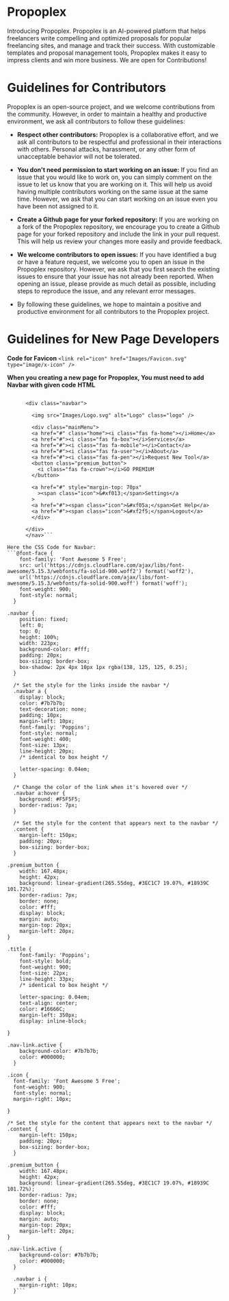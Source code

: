 # Propoplex
Introducing Propoplex. Propoplex is an AI-powered platform that helps freelancers write compelling and optimized proposals for popular freelancing sites, and manage and track their success. With customizable templates and proposal management tools, Propoplex makes it easy to impress clients and win more business. We are open for Contributions!
# Guidelines for Contributors
Propoplex is an open-source project, and we welcome contributions from the community. However, in order to maintain a healthy and productive environment, we ask all contributors to follow these guidelines:

- **Respect other contributors:** Propoplex is a collaborative effort, and we ask all contributors to be respectful and professional in their interactions with others. Personal attacks, harassment, or any other form of unacceptable behavior will not be tolerated.

- **You don't need permission to start working on an issue:** If you find an issue that you would like to work on, you can simply comment on the issue to let us know that you are working on it. This will help us avoid having multiple contributors working on the same issue at the same time. However, we ask that you can start working on an issue even you have been not assigned to it.

- **Create a Github page for your forked repository:** If you are working on a fork of the Propoplex repository, we encourage you to create a Github page for your forked repository and include the link in your pull request. This will help us review your changes more easily and provide feedback.

- **We welcome contributors to open issues:** If you have identified a bug or have a feature request, we welcome you to open an issue in the Propoplex repository. However, we ask that you first search the existing issues to ensure that your issue has not already been reported. When opening an issue, please provide as much detail as possible, including steps to reproduce the issue, and any relevant error messages.

- By following these guidelines, we hope to maintain a positive and productive environment for all contributors to the Propoplex project.

# Guidelines for New Page Developers
**Code for Favicon**
```<link rel="icon" href="Images/Favicon.svg" type="image/x-icon" />```

**When you creating a new page for Propoplex, You must need to add Navbar with given code**
**HTML**
```<nav>
      
      <div class="navbar">
        
        <img src="Images/Logo.svg" alt="Logo" class="logo" />
  
        <div class="mainMenu">
        <a href="#" class="home"><i class="fas fa-home"></i>Home</a>
        <a href="#"><i class="fas fa-box"></i>Services</a>
        <a href="#"><i class="fas fa-mobile"></i>Contact</a>
        <a href="#"><i class="fas fa-user"></i>About</a>
        <a href="#"><i class="fas fa-pen"></i>Request New Tool</a>
        <button class="premium_button">
          <i class="fas fa-crown"></i>GO PREMIUM
        </button>
  
        <a href="#" style="margin-top: 70px"
          ><span class="icon">&#xf013;</span>Settings</a
        >
        <a href="#"><span class="icon">&#xf05a;</span>Get Help</a>
        <a href="#"><span class="icon">&#xf2f5;</span>Logout</a>
        </div>
       
      </div>
      </nav>```
      
Here the CSS Code for Navbar:
```@font-face {
    font-family: 'Font Awesome 5 Free';
    src: url('https://cdnjs.cloudflare.com/ajax/libs/font-awesome/5.15.3/webfonts/fa-solid-900.woff2') format('woff2'),
    url('https://cdnjs.cloudflare.com/ajax/libs/font-awesome/5.15.3/webfonts/fa-solid-900.woff') format('woff');
    font-weight: 900;
    font-style: normal;
  }
  
.navbar {
    position: fixed;
    left: 0;
    top: 0;
    height: 100%;
    width: 223px;
    background-color: #fff;
    padding: 20px;
    box-sizing: border-box;
    box-shadow: 2px 4px 10px 1px rgba(138, 125, 125, 0.25);
  }

  /* Set the style for the links inside the navbar */
  .navbar a {
    display: block;
    color: #7b7b7b;
    text-decoration: none;
    padding: 10px;
    margin-left: 10px;
    font-family: 'Poppins';
    font-style: normal;
    font-weight: 400;
    font-size: 13px;
    line-height: 20px;
    /* identical to box height */

    letter-spacing: 0.04em;
  }

  /* Change the color of the link when it's hovered over */
  .navbar a:hover {
    background: #F5F5F5;
    border-radius: 7px;
  }

  /* Set the style for the content that appears next to the navbar */
  .content {
    margin-left: 150px;
    padding: 20px;
    box-sizing: border-box;
  }

.premium_button {
    width: 167.48px;
    height: 42px;
    background: linear-gradient(265.55deg, #3EC1C7 19.07%, #18939C 101.72%);
    border-radius: 7px;
    border: none;
    color: #fff;
    display: block; 
    margin: auto;
    margin-top: 20px; 
    margin-left: 20px;
}

.title {
    font-family: 'Poppins';
    font-style: bold;
    font-weight: 900;
    font-size: 22px;
    line-height: 33px;
    /* identical to box height */

    letter-spacing: 0.04em;
    text-align: center;
    color: #16666C;
    margin-left: 350px; 
    display: inline-block;
    
}

.nav-link.active {
    background-color: #7b7b7b;
    color: #000000;
  }

.icon {
  font-family: 'Font Awesome 5 Free';
  font-weight: 900;
  font-style: normal;
  margin-right: 10px;
 
}

/* Set the style for the content that appears next to the navbar */
.content {
    margin-left: 150px;
    padding: 20px;
    box-sizing: border-box;
  }

.premium_button {
    width: 167.48px;
    height: 42px;
    background: linear-gradient(265.55deg, #3EC1C7 19.07%, #18939C 101.72%);
    border-radius: 7px;
    border: none;
    color: #fff;
    display: block; 
    margin: auto;
    margin-top: 20px; 
    margin-left: 20px;
}

.nav-link.active {
    background-color: #7b7b7b;
    color: #000000;
  }

  .navbar i {
    margin-right: 10px;
  }```
